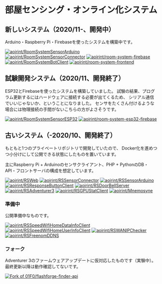# 部屋センシング・オンライン化システム
## 新しいシステム（2020/11-、開発中）
Arduino・Raspberry Pi・Firebaseを使ったシステムを構築中です。

[![aoirint/RoomSystemSensorArduino](https://github-readme-stats.vercel.app/api/pin/?username=aoirint&repo=RoomSystemSensorArduino)](https://github.com/aoirint/RoomSystemSensorArduino)
[![aoirint/RoomSystemSensorConnector](https://github-readme-stats.vercel.app/api/pin/?username=aoirint&repo=RoomSystemSensorConnector)](https://github.com/aoirint/RoomSystemSensorConnector)
[![aoirint/room-system-firebase](https://github-readme-stats.vercel.app/api/pin/?username=aoirint&repo=room-system-firebase)](https://github.com/aoirint/room-system-firebase)
[![aoirint/RoomSystemBotClient](https://github-readme-stats.vercel.app/api/pin/?username=aoirint&repo=RoomSystemBotClient)](https://github.com/aoirint/RoomSystemBotClient)
[![aoirint/room-system-frontend](https://github-readme-stats.vercel.app/api/pin/?username=aoirint&repo=room-system-frontend)](https://github.com/aoirint/room-system-frontend)



## 試験開発システム（2020/11、開発終了）
ESP32とFirebaseを使ったシステムを構築していました。
試験の結果、プログラム更新するにはハードウェアに接続する必要が出てくるため、
シリアル通信でいいじゃないか、ということになりました。
センサをたくさん付けるような場合には物理接続の手間がないこちらの方がよさそうです。

[![aoirint/RoomSystemSensorESP32](https://github-readme-stats.vercel.app/api/pin/?username=aoirint&repo=RoomSystemSensorESP32)](https://github.com/aoirint/RoomSystemSensorESP32)
[![aoirint/room-system-esp32-firebase](https://github-readme-stats.vercel.app/api/pin/?username=aoirint&repo=room-system-esp32-firebase)](https://github.com/aoirint/room-system-esp32-firebase)


## 古いシステム（-2020/10、開発終了）
もともと1つのプライベートリポジトリで開発していたので、
Docker化を進めつつ小分けにして公開できる状態にしたものを置いています。

主にRaspberry Pi + Arduinoのセンサクライアント、PHP + PythonのDB・API・フロントサーバの構成を想定しています。

[![aoirint/RSWeb](https://github-readme-stats.vercel.app/api/pin/?username=aoirint&repo=RSWeb)](https://github.com/aoirint/RSWeb)
[![aoirint/RSSensorConnector](https://github-readme-stats.vercel.app/api/pin/?username=aoirint&repo=RSSensorConnector)](https://github.com/aoirint/RSSensorConnector)
[![aoirint/RSSensorArduino](https://github-readme-stats.vercel.app/api/pin/?username=aoirint&repo=RSSensorArduino)](https://github.com/aoirint/RSSensorArduino)
[![aoirint/RSResponseButtonClient](https://github-readme-stats.vercel.app/api/pin/?username=aoirint&repo=RSResponseButtonClient)](https://github.com/aoirint/RSResponseButtonClient)
[![aoirint/RSDoorBellServer](https://github-readme-stats.vercel.app/api/pin/?username=aoirint&repo=RSDoorBellServer)](https://github.com/aoirint/RSDoorBellServer)
[![aoirint/RSAdventurer3](https://github-readme-stats.vercel.app/api/pin/?username=aoirint&repo=RSAdventurer3)](https://github.com/aoirint/RSAdventurer3)
[![aoirint/RSGPUStatClient](https://github-readme-stats.vercel.app/api/pin/?username=aoirint&repo=RSGPUStatClient)](https://github.com/aoirint/RSGPUStatClient)
[![aoirint/Mnemosyne](https://github-readme-stats.vercel.app/api/pin/?username=aoirint&repo=Mnemosyne)](https://github.com/aoirint/Mnemosyne)

### 準備中
公開準備中なものです。

[![aoirint/RSSpeedWifiHomeDataInfoClient](https://github-readme-stats.vercel.app/api/pin/?username=aoirint&repo=RSSpeedWifiHomeDataInfoClient)](https://github.com/aoirint/RSSpeedWifiHomeDataInfoClient)
[![aoirint/RSSpeedWifiHomeUserInfoClient](https://github-readme-stats.vercel.app/api/pin/?username=aoirint&repo=RSSpeedWifiHomeUserInfoClient)](https://github.com/aoirint/RSSpeedWifiHomeUserInfoClient)
[![aoirint/RSWANIPChecker](https://github-readme-stats.vercel.app/api/pin/?username=aoirint&repo=RSWANIPChecker)](https://github.com/aoirint/RSWANIPChecker)
[![aoirint/RSFreenomDDNS](https://github-readme-stats.vercel.app/api/pin/?username=aoirint&repo=RSFreenomDDNS)](https://github.com/aoirint/RSFreenomDDNS)

### フォーク
Adventurer 3のファームウェアアップデートに仮対応したものです（実験中）。
最終更新以降は動作確認してないです。

[![Fork of 01F0/flashforge-finder-api](https://github-readme-stats.vercel.app/api/pin/?username=aoirint&repo=flashforge-finder-api)](https://github.com/aoirint/flashforge-finder-api)
